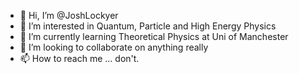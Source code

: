 - 👋 Hi, I’m @JoshLockyer
- 👀 I’m interested in Quantum, Particle and High Energy Physics
- 🌱 I’m currently learning Theoretical Physics at Uni of Manchester
- 💞️ I’m looking to collaborate on anything really
- 📫 How to reach me ... don't.

<!---
JoshLockyer/JoshLockyer is a ✨ special ✨ repository because its `README.md` (this file) appears on your GitHub profile.
You can click the Preview link to take a look at your changes.
--->
